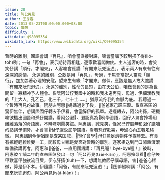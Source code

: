 ```yaml
---
issue: 20
title: 阿公再見
author: 王秀容
date: 2013-05-23T00:00:00.000+08:00
topic: 懷想
difficulty: 1
wikidata: Q98095354
wikidata_link: https://www.wikidata.org/wiki/Q98095354
---
```

暫時的離別，國語會講『再見』，咱會當直接對譯，嘛會當講予較到搭了得(lió-toh)咧；一句「再會」，表示期待再相逢，逐家歡喜閣做伙。主人送客的時，會笑笑仔講「順行，才閣來」，人客嘛會應講「有閒來阮兜𨑨迌」，表示兩人有來有往有深深的感情。
永遠的離別，仝款是用「再見」，毋過，干焦會當祝人靈魂「順行」，加加為著心理的安慰，望來生有緣「才閣來」做伴，應該是無人敢大膽講「有閒來阮兜𨑨迌」。永遠的離別，性命的長短，由在天公伯，咱做會到的是為世間留一寡精神予人體會。像阮阿公佇我國中的時和我永遠再見，毋過，伊細漢教我的「上大人，孔乙己，化三千，七十士……」猶原流佇我的血脈內底。
我聽過一个暫時再見的故事。阮朋友阿惠𪜶媽媽過身了後，𪜶爸爸家己蹛庄跤。做查某囝的驚伊無伴，想講𤆬囡仔轉去予伊看，會當解伊的孤單。逐擺轉去，阿公庝孫，硬櫼嘛欲櫼出國語和孫仔開講，看阿公遐𠢕、遐認真為𪜶咧學國語，囡仔人嘛會捀場用離離落落的母語應，不時嘛咧鬧笑詼。阿惠講，誠見笑，怪家己佇厝無和囡仔講咱的話講予慣勢，才會害𪜶爸仔遐委屈學國語，看著孫仔歡喜，毋過心內定著足稀微。
阿惠講到今伊猶閣是查某囝賊，𪜶爸仔會學𪜶母仔款足濟物件予提轉去。有食有掠輕輕鬆鬆耍一工，閣較毋甘嘛是愛面對暫時的離別。逐家相送到門口鬧熱滾滾準備欲講再會，阿惠和𪜶爸爸，一直用國語講：『再見喔！bye-bye喔！』彼時，阿惠彼个讀二年的查某囝煞發出一句「阿公再見(tsài-kiàn)」，阿惠攑頭看𪜶爸仔笑甲歡喜甲強欲流目屎，伊心肝搐(tiuh)一下，想講無教囡仔講母語，害𪜶爸爸心稀微，算是伊不孝。伊隨講：「阿爸，有閒來阮兜𨑨迌！」𪜶囝嘛綴咧講：「阿公，有閒來阮兜𨑨迌，阿公再見(tsài-kiàn)！」